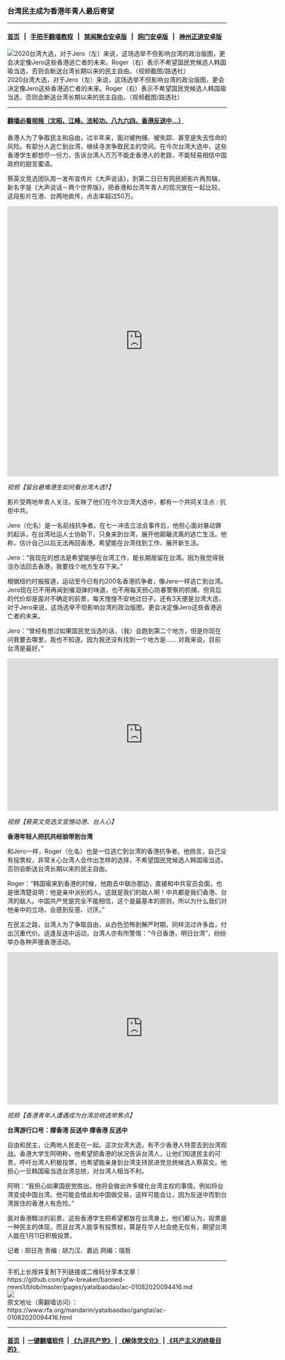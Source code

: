 ### 台湾民主成为香港年青人最后寄望
------------------------

#### [首页](https://github.com/gfw-breaker/banned-news1/blob/master/README.md) &nbsp;&nbsp;|&nbsp;&nbsp; [手把手翻墙教程](https://github.com/gfw-breaker/guides/wiki) &nbsp;&nbsp;|&nbsp;&nbsp; [禁闻聚合安卓版](https://github.com/gfw-breaker/bn-android) &nbsp;&nbsp;|&nbsp;&nbsp; [网门安卓版](https://github.com/oGate2/oGate) &nbsp;&nbsp;|&nbsp;&nbsp; [神州正道安卓版](https://github.com/SzzdOgate/update) 



<div id="headerimg">
 <img alt="2020台湾大选，对于Jero（左）来说，这场选举不但影响台湾的政治版图，更会决定像Jero这些香港逃亡者的未来。Roger（右）表示不希望国民党候选人韩国瑜当选，否则会断送台湾长期以来的民主自由。（视频截图/路透社）
" src="https://www.rfa.org/mandarin/yataibaodao/gangtai/ac-01082020094416.html/ac1-2.jpg/@@images/167f07fd-628a-48a0-86c0-f07ba5c1061a.jpeg" title="2020台湾大选，对于Jero（左）来说，这场选举不但影响台湾的政治版图，更会决定像Jero这些香港逃亡者的未来。Roger（右）表示不希望国民党候选人韩国瑜当选，否则会断送台湾长期以来的民主自由。（视频截图/路透社）
"/>
 <div id="headerimgcontents">
  <div id="headerimgcaption">
   <span>
    2020台湾大选，对于Jero（左）来说，这场选举不但影响台湾的政治版图，更会决定像Jero这些香港逃亡者的未来。Roger（右）表示不希望国民党候选人韩国瑜当选，否则会断送台湾长期以来的民主自由。（视频截图/路透社）
   </span>
   <!-- zoomattribute -->
  </div>
  <!-- headerimgcaption -->
 </div>
 <!-- headerimagecontents -->
</div>

<hr/>


#### [翻墙必看视频（文昭、江峰、法轮功、八九六四、香港反送中...）](http://167.172.214.107/home.html)

<div id="storytext">
 <div>
  <div class="slot_header">
  </div>
 </div>
 <p>
  香港人为了争取民主和自由，过半年来，面对被拘捕、被失踪、甚至是失去性命的风险。有部分人逃亡到台湾，继续寻求争取民主的空间。在今次台湾大选中，这些香港学生都想尽一份力，告诉台湾人万万不能走香港人的老路，不能轻易相信中国政府的甜言蜜语。
 </p>
 <p>
  蔡英文竞选团队周一发布宣传片《大声说话》，到第二日已有网民把影片再剪辑，新名字是《大声说话－两个世界版》，把香港和台湾年青人的现况放在一起比较，这段影片在港、台两地疯传，点击率超过50万。
 </p>
 <p>
 </p>
 <p>
 </p>
 <p>
 </p>
 <p>
  <iframe frameborder="0" height="620" scrolling="no" src="https://www.facebook.com/plugins/video.php?href=https%3A%2F%2Fwww.facebook.com%2FRFAChinese%2Fvideos%2F618045378963876%2F&amp;show_text=0&amp;width=622" width="622">
  </iframe>
 </p>
 <p>
  <i>
   视频【留台避难港生如何看台湾大选?】
  </i>
 </p>
 <p>
 </p>
 <p>
  影片受两地年青人关注，反映了他们在今次台湾大选中，都有一个共同关注点 : 抗拒中共。
 </p>
 <p>
  Jero（化名）是一名前线抗争者。在七一冲击立法会事件后，他担心面对暴动罪的起诉，在台湾社运人士协助下，只身来到台湾，展开他颠簸流离的逃亡生活。他称，估计自己以后无法再回香港，希望能在台湾找到工作、展开新生活。
 </p>
 <p>
  Jero：“我现在的想法是希望能够在台湾工作，能长期居留在台湾。因为我觉得我没办法回去香港，我要找个地方生存下来。”
 </p>
 <p>
  根据纽约时报报道，运动至今已有约200名香港抗争者，像Jero一样逃亡到台湾。 Jero现在已不用再闻到催泪弹的味道，也不用每天担心防暴警察的抓捕，但背后的代价却是面对不确定的前景，每天惶惶不安地过日子。还有3天便是台湾大选，对于Jero来说，这场选举不但影响台湾的政治版图，更会决定像Jero这些香港逃亡者的未来。
 </p>
 <p>
  Jero：“曾经有想过如果国民党当选的话，（我）会跑到第二个地方，但是你现在问我要去哪里，我也不知道。因为我还没有找到一个地方是…… 对我来说，目前台湾是最好。”
 </p>
 <p>
 </p>
 <p>
  <iframe frameborder="0" height="350" scrolling="no" src="https://www.facebook.com/plugins/video.php?href=https%3A%2F%2Fwww.facebook.com%2FRFAChinese%2Fvideos%2F2516740768592648%2F&amp;show_text=0&amp;width=622" width="622">
  </iframe>
 </p>
 <p>
  <i>
   视频【蔡英文竞选文宣憾动港、台人心】
  </i>
 </p>
 <p>
 </p>
 <p>
  <b>
   香港年轻人把抗共经验带到台湾
  </b>
 </p>
 <p>
  和Jero一样，Roger（化名）也是一位逃亡到台湾的香港抗争者。他扬言，自己没有投票权，非常关心台湾人会作出怎样的选择，不希望国民党候选人韩国瑜当选，否则会断送台湾长期以来的民主自由。
 </p>
 <p>
  Roger：“韩国瑜来到香港的时候，他跑去中联办那边，直接和中共官员会面，也是很清楚说明：他是亲中派别的人。这就是我们的敌人啊！中共都是我们香港、台湾的敌人。中国共产党是完全不能相信，这个是最基本的原则，所以为什么我们对他亲中的立场，会感到反感、讨厌。”
 </p>
 <p>
  在民主之路，台湾人为了争取自由，从白色恐怖到解严时期，同样流过许多血，付出沉重代价。适逢反送中运动，台湾人亦有所警惕：“今日香港，明日台湾”，纷纷举办各种声援香港活动。
 </p>
 <p>
 </p>
 <p>
  <iframe frameborder="0" height="350" scrolling="no" src="https://www.facebook.com/plugins/video.php?href=https%3A%2F%2Fwww.facebook.com%2FRFAChinese%2Fvideos%2F478841676376266%2F&amp;show_text=0&amp;width=622" width="622">
  </iframe>
 </p>
 <p>
  <i>
   视频【香港青年人遭遇成为台湾总统选举焦点】
  </i>
 </p>
 <p>
 </p>
 <p>
  <b>
   台湾游行口号：撑香港 反送中 撑香港 反送中
  </b>
 </p>
 <p>
  自由和民主，让两地人民走在一起。这次台湾大选，有不少香港人特意去到台湾观战。香港大学生阿明称，他希望把香港的状况告诉台湾人，让他们知道民主的可贵，呼吁台湾人积极投票，也希望能亲身到台湾支持民进党总统候选人蔡英文。他担心一旦韩国瑜当选台湾总统，对台湾人相当不利。
 </p>
 <p>
  阿明：“我担心如果国民党胜出，他将会做出许多矮化台湾主权的事情，例如将台湾变成中国台湾。他可能会借此和中国做交易，这样可能会让，因为反送中而到台湾居住的香港人有危险。”
 </p>
 <p>
  面对香港黯淡的前景，这些香港学生把希望都放在台湾身上，他们都认为，投票是一种民主的体现，而且台湾人能享有投票权，算是在华人社会绝无仅有，期望台湾人能在1月11日积极投票。
 </p>
 <p>
 </p>
 <p>
  记者 : 郑日尧   责编 : 胡力汉、嘉远    网编：瑞哲
 </p>
</div>

<hr/>
手机上长按并复制下列链接或二维码分享本文章：<br/>
https://github.com/gfw-breaker/banned-news1/blob/master/pages/yataibaodao/ac-01082020094416.md <br/>
<a href='https://github.com/gfw-breaker/banned-news1/blob/master/pages/yataibaodao/ac-01082020094416.md'><img src='https://github.com/gfw-breaker/banned-news1/blob/master/pages/yataibaodao/ac-01082020094416.md.png'/></a> <br/>
原文地址（需翻墙访问）：https://www.rfa.org/mandarin/yataibaodao/gangtai/ac-01082020094416.html


------------------------
#### [首页](https://github.com/gfw-breaker/banned-news1/blob/master/README.md) &nbsp;|&nbsp; [一键翻墙软件](https://github.com/gfw-breaker/nogfw/blob/master/README.md) &nbsp;| [《九评共产党》](https://github.com/gfw-breaker/9ping.md/blob/master/README.md#九评之一评共产党是什么) | [《解体党文化》](https://github.com/gfw-breaker/jtdwh.md/blob/master/README.md) | [《共产主义的终极目的》](https://github.com/gfw-breaker/gczydzjmd.md/blob/master/README.md)


<img src='http://gfw-breaker.win/banned-news/pages/yataibaodao/ac-01082020094416.md' width='0px' height='0px'/>
